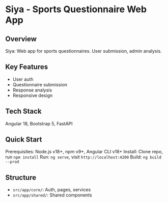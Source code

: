 # Siya - Sports Questionnaire Web App

## Overview
Siya: Web app for sports questionnaires. User submission, admin analysis.

## Key Features
- User auth
- Questionnaire submission
- Response analysis
- Responsive design

## Tech Stack
Angular 18, Bootstrap 5, FastAPI

## Quick Start
Prerequisites: Node.js v18+, npm v9+, Angular CLI v18+
Install: Clone repo, run `npm install`
Run: `ng serve`, visit `http://localhost:4200`
Build: `ng build --prod`

## Structure
- `src/app/core/`: Auth, pages, services
- `src/app/shared/`: Shared components
